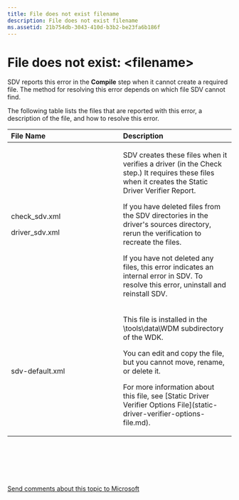 ```yaml
---
title: File does not exist filename
description: File does not exist filename
ms.assetid: 21b754db-3043-410d-b3b2-be23fa6b186f
---
```


# File does not exist: &lt;filename&gt;


SDV reports this error in the **Compile** step when it cannot create a required file. The method for resolving this error depends on which file SDV cannot find.

The following table lists the files that are reported with this error, a description of the file, and how to resolve this error.

<table>
<colgroup>
<col width="50%" />
<col width="50%" />
</colgroup>
<thead>
<tr class="header">
<th align="left">File Name</th>
<th align="left">Description</th>
</tr>
</thead>
<tbody>
<tr class="odd">
<td align="left"><p>check_sdv.xml</p>
<p>driver_sdv.xml</p></td>
<td align="left"><p>SDV creates these files when it verifies a driver (in the Check step.) It requires these files when it creates the Static Driver Verifier Report.</p>
<p>If you have deleted files from the SDV directories in the driver's sources directory, rerun the verification to recreate the files.</p>
<p>If you have not deleted any files, this error indicates an internal error in SDV. To resolve this error, uninstall and reinstall SDV.</p></td>
</tr>
<tr class="even">
<td align="left"><p>sdv-default.xml</p></td>
<td align="left"><p>This file is installed in the \tools\data\WDM subdirectory of the WDK.</p>
<p>You can edit and copy the file, but you cannot move, rename, or delete it.</p>
<p>For more information about this file, see [Static Driver Verifier Options File](static-driver-verifier-options-file.md).</p></td>
</tr>
</tbody>
</table>

 

 

 

[Send comments about this topic to Microsoft](mailto:wsddocfb@microsoft.com?subject=Documentation%20feedback%20[devtest\devtest]:%20File%20does%20not%20exist:%20<filename>%20%20RELEASE:%20%2811/17/2016%29&body=%0A%0APRIVACY%20STATEMENT%0A%0AWe%20use%20your%20feedback%20to%20improve%20the%20documentation.%20We%20don't%20use%20your%20email%20address%20for%20any%20other%20purpose,%20and%20we'll%20remove%20your%20email%20address%20from%20our%20system%20after%20the%20issue%20that%20you're%20reporting%20is%20fixed.%20While%20we're%20working%20to%20fix%20this%20issue,%20we%20might%20send%20you%20an%20email%20message%20to%20ask%20for%20more%20info.%20Later,%20we%20might%20also%20send%20you%20an%20email%20message%20to%20let%20you%20know%20that%20we've%20addressed%20your%20feedback.%0A%0AFor%20more%20info%20about%20Microsoft's%20privacy%20policy,%20see%20http://privacy.microsoft.com/default.aspx. "Send comments about this topic to Microsoft")




